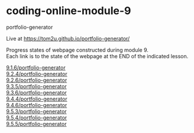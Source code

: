 # coding-online-module-9

portfolio-generator  

Live at https://tom2u.github.io/portfolio-generator/  

Progress states of webpage constructed during module 9.  
Each link is to the state of the webpage at the END of the indicated lesson.  

[9.1.6/portfolio-generator](https://tom2u.github.io/coding-online-module-9/9.1.6/portfolio-generator)  
[9.2.4/portfolio-generator](https://tom2u.github.io/coding-online-module-9/9.2.4/portfolio-generator)  
[9.2.6/portfolio-generator](https://tom2u.github.io/coding-online-module-9/9.2.6/portfolio-generator)  
[9.3.5/portfolio-generator](https://tom2u.github.io/coding-online-module-9/9.3.5/portfolio-generator)  
[9.3.6/portfolio-generator](https://tom2u.github.io/coding-online-module-9/9.3.6/portfolio-generator)  
[9.4.4/portfolio-generator](https://tom2u.github.io/coding-online-module-9/9.4.4/portfolio-generator)  
[9.4.6/portfolio-generator](https://tom2u.github.io/coding-online-module-9/9.4.6/portfolio-generator)  
[9.5.3/portfolio-generator](https://tom2u.github.io/coding-online-module-9/9.5.3/portfolio-generator)  
[9.5.4/portfolio-generator](https://tom2u.github.io/coding-online-module-9/9.5.4/portfolio-generator)  
[9.5.5/portfolio-generator](https://tom2u.github.io/coding-online-module-9/9.5.5/portfolio-generator)  
